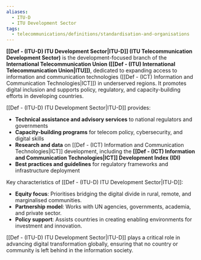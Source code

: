 ```yaml
---
aliases:
  - ITU-D
  - ITU Development Sector
tags:
  - telecommunications/definitions/standardisation-and-organisations
---
```


**[[Def - (ITU-D) ITU Development Sector|ITU-D]] (ITU Telecommunication Development Sector)** is the development-focused branch of the **International Telecommunication Union ([[Def - (ITU) International Telecommunication Union|ITU]])**, dedicated to expanding access to information and communication technologies ([[Def - (ICT) Information and Communication Technologies|ICT]]) in underserved regions. It promotes digital inclusion and supports policy, regulatory, and capacity-building efforts in developing countries.

[[Def - (ITU-D) ITU Development Sector|ITU-D]] provides:
- **Technical assistance and advisory services** to national regulators and governments
- **Capacity-building programs** for telecom policy, cybersecurity, and digital skills
- **Research and data** on [[Def - (ICT) Information and Communication Technologies|ICT]] development, including the **[[Def - (ICT) Information and Communication Technologies|ICT]] Development Index (IDI)**
- **Best practices and guidelines** for regulatory frameworks and infrastructure deployment

Key characteristics of [[Def - (ITU-D) ITU Development Sector|ITU-D]]:
- **Equity focus**: Prioritises bridging the digital divide in rural, remote, and marginalised communities.
- **Partnership model**: Works with UN agencies, governments, academia, and private sector.
- **Policy support**: Assists countries in creating enabling environments for investment and innovation.

[[Def - (ITU-D) ITU Development Sector|ITU-D]] plays a critical role in advancing digital transformation globally, ensuring that no country or community is left behind in the information society.
